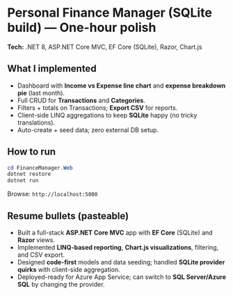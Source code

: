 
# Personal Finance Manager (SQLite build) — One-hour polish

**Tech:** .NET 8, ASP.NET Core MVC, EF Core (SQLite), Razor, Chart.js

## What I implemented
- Dashboard with **Income vs Expense line chart** and **expense breakdown pie** (last month).
- Full CRUD for **Transactions** and **Categories**.
- Filters + totals on Transactions; **Export CSV** for reports.
- Client-side LINQ aggregations to keep **SQLite** happy (no tricky translations).
- Auto-create + seed data; zero external DB setup.

## How to run
```ps1
cd FinanceManager.Web
dotnet restore
dotnet run
```
Browse: `http://localhost:5000`

## Resume bullets (pasteable)
- Built a full-stack **ASP.NET Core MVC** app with **EF Core** (SQLite) and **Razor** views.
- Implemented **LINQ-based reporting**, **Chart.js visualizations**, filtering, and CSV export.
- Designed **code-first** models and data seeding; handled **SQLite provider quirks** with client-side aggregation.
- Deployed-ready for Azure App Service; can switch to **SQL Server/Azure SQL** by changing the provider.

